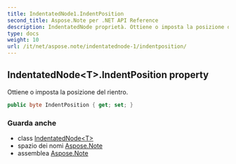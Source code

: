 ```yaml
---
title: IndentatedNode1.IndentPosition
second_title: Aspose.Note per .NET API Reference
description: IndentatedNode proprietà. Ottiene o imposta la posizione del rientro.
type: docs
weight: 10
url: /it/net/aspose.note/indentatednode-1/indentposition/
---
```

## IndentatedNode&lt;T&gt;.IndentPosition property

Ottiene o imposta la posizione del rientro.

```csharp
public byte IndentPosition { get; set; }
```

### Guarda anche

* class [IndentatedNode&lt;T&gt;](../)
* spazio dei nomi [Aspose.Note](../../indentatednode-1/)
* assemblea [Aspose.Note](../../../)


